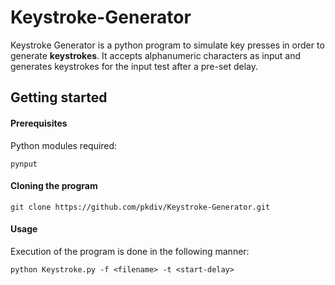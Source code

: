 # Keystroke-Generator

Keystroke Generator is a python program to simulate key presses in order to generate **keystrokes**.
It accepts alphanumeric characters as input and generates keystrokes for the input test after a pre-set delay.

## Getting started

#### Prerequisites

Python modules required:

```
pynput
```


#### Cloning the program

``` 
git clone https://github.com/pkdiv/Keystroke-Generator.git
```


#### Usage

Execution of the program is done in the following manner:
``` 
python Keystroke.py -f <filename> -t <start-delay>
```